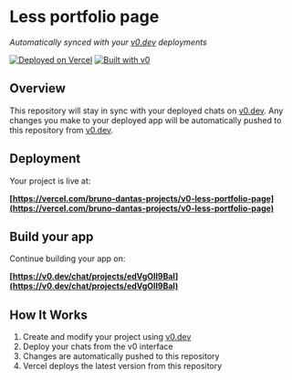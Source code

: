# Less portfolio page

*Automatically synced with your [v0.dev](https://v0.dev) deployments*

[![Deployed on Vercel](https://img.shields.io/badge/Deployed%20on-Vercel-black?style=for-the-badge&logo=vercel)](https://vercel.com/bruno-dantas-projects/v0-less-portfolio-page)
[![Built with v0](https://img.shields.io/badge/Built%20with-v0.dev-black?style=for-the-badge)](https://v0.dev/chat/projects/edVgOlI9Bal)

## Overview

This repository will stay in sync with your deployed chats on [v0.dev](https://v0.dev).
Any changes you make to your deployed app will be automatically pushed to this repository from [v0.dev](https://v0.dev).

## Deployment

Your project is live at:

**[https://vercel.com/bruno-dantas-projects/v0-less-portfolio-page](https://vercel.com/bruno-dantas-projects/v0-less-portfolio-page)**

## Build your app

Continue building your app on:

**[https://v0.dev/chat/projects/edVgOlI9Bal](https://v0.dev/chat/projects/edVgOlI9Bal)**

## How It Works

1. Create and modify your project using [v0.dev](https://v0.dev)
2. Deploy your chats from the v0 interface
3. Changes are automatically pushed to this repository
4. Vercel deploys the latest version from this repository